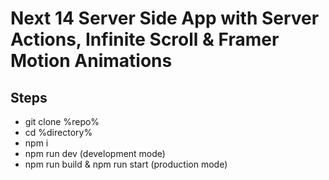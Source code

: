# Next 14 Server Side App with Server Actions, Infinite Scroll & Framer Motion Animations

## Steps

- git clone %repo%
- cd %directory%
- npm i
- npm run dev (development mode)
- npm run build & npm run start (production mode)
